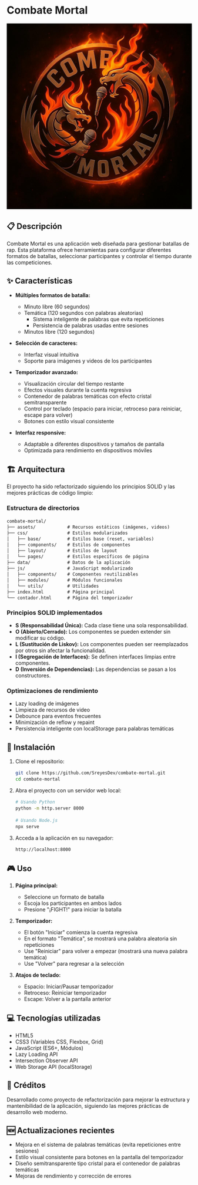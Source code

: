 # Combate Mortal

![Combate Mortal Logo](assets/images/Fondo-logo.jpg)

## 📋 Descripción

Combate Mortal es una aplicación web diseñada para gestionar batallas de rap. Esta plataforma ofrece herramientas para configurar diferentes formatos de batallas, seleccionar participantes y controlar el tiempo durante las competiciones.

## ✨ Características

- **Múltiples formatos de batalla:**
  - Minuto libre (60 segundos)
  - Temática (120 segundos con palabras aleatorias)
    - Sistema inteligente de palabras que evita repeticiones
    - Persistencia de palabras usadas entre sesiones
  - Minutos libre (120 segundos)

- **Selección de caracteres:**
  - Interfaz visual intuitiva
  - Soporte para imágenes y videos de los participantes

- **Temporizador avanzado:**
  - Visualización circular del tiempo restante
  - Efectos visuales durante la cuenta regresiva
  - Contenedor de palabras temáticas con efecto cristal semitransparente
  - Control por teclado (espacio para iniciar, retroceso para reiniciar, escape para volver)
  - Botones con estilo visual consistente

- **Interfaz responsive:**
  - Adaptable a diferentes dispositivos y tamaños de pantalla
  - Optimizada para rendimiento en dispositivos móviles

## 🏗️ Arquitectura

El proyecto ha sido refactorizado siguiendo los principios SOLID y las mejores prácticas de código limpio:

### Estructura de directorios

```
combate-mortal/
├── assets/            # Recursos estáticos (imágenes, videos)
├── css/               # Estilos modularizados
│   ├── base/          # Estilos base (reset, variables)
│   ├── components/    # Estilos de componentes
│   ├── layout/        # Estilos de layout
│   └── pages/         # Estilos específicos de página
├── data/              # Datos de la aplicación
├── js/                # JavaScript modularizado
│   ├── components/    # Componentes reutilizables
│   ├── modules/       # Módulos funcionales
│   └── utils/         # Utilidades
├── index.html         # Página principal
└── contador.html      # Página del temporizador
```

### Principios SOLID implementados

- **S (Responsabilidad Única):** Cada clase tiene una sola responsabilidad.
- **O (Abierto/Cerrado):** Los componentes se pueden extender sin modificar su código.
- **L (Sustitución de Liskov):** Los componentes pueden ser reemplazados por otros sin afectar la funcionalidad.
- **I (Segregación de Interfaces):** Se definen interfaces limpias entre componentes.
- **D (Inversión de Dependencias):** Las dependencias se pasan a los constructores.

### Optimizaciones de rendimiento

- Lazy loading de imágenes
- Limpieza de recursos de video
- Debounce para eventos frecuentes
- Minimización de reflow y repaint
- Persistencia inteligente con localStorage para palabras temáticas

## 🚀 Instalación

1. Clone el repositorio:
   ```bash
   git clone https://github.com/SreyesDev/combate-mortal.git
   cd combate-mortal
   ```

2. Abra el proyecto con un servidor web local:
   ```bash
   # Usando Python
   python -m http.server 8000
   
   # Usando Node.js
   npx serve
   ```

3. Acceda a la aplicación en su navegador:
   ```
   http://localhost:8000
   ```

## 🎮 Uso

1. **Página principal:**
   - Seleccione un formato de batalla
   - Escoja los participantes en ambos lados
   - Presione "¡FIGHT!" para iniciar la batalla

2. **Temporizador:**
   - El botón "Iniciar" comienza la cuenta regresiva
   - En el formato "Temática", se mostrará una palabra aleatoria sin repeticiones
   - Use "Reiniciar" para volver a empezar (mostrará una nueva palabra temática)
   - Use "Volver" para regresar a la selección

3. **Atajos de teclado:**
   - Espacio: Iniciar/Pausar temporizador
   - Retroceso: Reiniciar temporizador
   - Escape: Volver a la pantalla anterior

## 💻 Tecnologías utilizadas

- HTML5
- CSS3 (Variables CSS, Flexbox, Grid)
- JavaScript (ES6+, Módulos)
- Lazy Loading API
- Intersection Observer API
- Web Storage API (localStorage)

## 📝 Créditos

Desarrollado como proyecto de refactorización para mejorar la estructura y mantenibilidad de la aplicación, siguiendo las mejores prácticas de desarrollo web moderno.

## 🆕 Actualizaciones recientes

- Mejora en el sistema de palabras temáticas (evita repeticiones entre sesiones)
- Estilo visual consistente para botones en la pantalla del temporizador
- Diseño semitransparente tipo cristal para el contenedor de palabras temáticas
- Mejoras de rendimiento y corrección de errores
